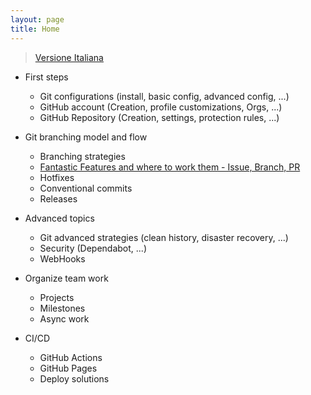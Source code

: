 ```yaml
---
layout: page
title: Home
---
```


> [Versione Italiana](/it)

- First steps

  - Git configurations (install, basic config, advanced config, ...)
  - GitHub account (Creation, profile customizations, Orgs, ...)
  - GitHub Repository (Creation, settings, protection rules, ...)

- Git branching model and flow

  - Branching strategies
  - [Fantastic Features and where to work them - Issue, Branch, PR](/docs/en/issue-pr-branch.md)
  - Hotfixes
  - Conventional commits
  - Releases

- Advanced topics

  - Git advanced strategies (clean history, disaster recovery, ...)
  - Security (Dependabot, ...)
  - WebHooks

- Organize team work

  - Projects
  - Milestones
  - Async work

- CI/CD

  - GitHub Actions
  - GitHub Pages
  - Deploy solutions

